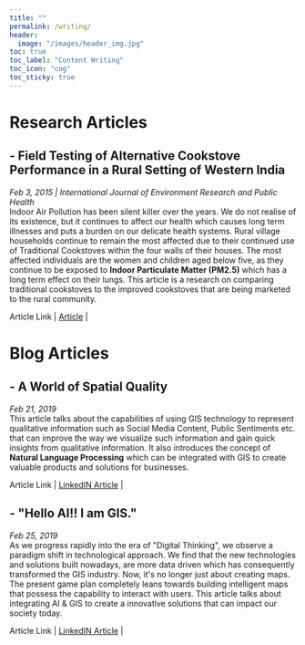 ```yaml
---
title: ""
permalink: /writing/
header:
  image: "/images/header_img.jpg"
toc: true
toc_label: "Content Writing"
toc_icon: "cog"
toc_sticky: true
---
```

# Research Articles 
## - **Field Testing of Alternative Cookstove Performance in a Rural Setting of Western India** 
*Feb 3, 2015 | International Journal of Environment Research and Public Health* <br>
Indoor Air Pollution has been silent killer over the years. We do not realise of its existence, but it continues to affect our health which causes long term illnesses and puts a burden on our delicate health systems. Rural village households continue to remain the most affected due to their continued use of Traditional Cookstoves within the four walls of their houses. The most affected individuals are the women and children aged below five, as they continue to be exposed to **Indoor Particulate Matter (PM2.5)** which has a long term effect on their lungs. This article is a research on comparing traditional cookstoves to the improved cookstoves that are being marketed to the rural community.<br> 

 Article Link | [Article](https://pubmed.ncbi.nlm.nih.gov/25654775/) |
 
 
 
 
# Blog Articles 
## - **A World of Spatial Quality** 
*Feb 21, 2019* <br>
This article talks about the capabilities of using GIS technology to represent qualitative information such as Social Media Content, Public Sentiments etc. that can improve the way we visualize such information and gain quick insights from qualitative information. It also introduces the concept of **Natural Language Processing** which can be integrated with GIS to create valuable products and solutions for businesses. <br>

Article Link | [LinkedIN Article](https://www.linkedin.com/pulse/world-spatial-quality-veena-muralidharan/) |  


 
## - **"Hello AI!! I am GIS."**
*Feb 25, 2019* <br>
As we progress rapidly into the era of "Digital Thinking", we observe a paradigm shift in technological approach. We find that the new technologies and solutions built nowadays, are more data driven which has consequently transformed the GIS industry. Now, it's no longer just about creating maps. The present game plan completely leans towards building intelligent maps that possess the capability to interact with users. This article talks about integrating AI & GIS to create a innovative solutions that can impact our society today. <br>

Article Link | [LinkedIN Article](https://www.linkedin.com/pulse/hello-ai-i-am-gis-veena-muralidharan/) |   

